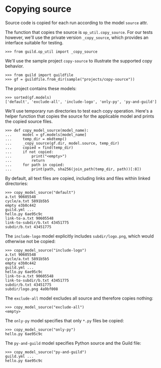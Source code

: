# Copying source

Source code is copied for each run according to the model `source`
attr.

The function that copies the source is `op_util.copy_source`. For our
tests however, we'll use the private version `_copy_source`, which
provides an interface suitable for testing.

    >>> from guild.op_util import _copy_source

We'll use the sample project `copy-source` to illustrate the supported
copy behavior.

    >>> from guild import guildfile
    >>> gf = guildfile.from_dir(sample("projects/copy-source"))

The project contains these models:

    >>> sorted(gf.models)
    ['default', 'exclude-all', 'include-logo', 'only-py', 'py-and-guild']

We'll use temporary run directories to test each copy
operation. Here's a helper function that copies the source for the
applicable model and prints the copied source files.

    >>> def copy_model_source(model_name):
    ...     model = gf.models[model_name]
    ...     temp_dir = mkdtemp()
    ...     _copy_source(gf.dir, model.source, temp_dir)
    ...     copied = find(temp_dir)
    ...     if not copied:
    ...         print("<empty>")
    ...         return
    ...     for path in copied:
    ...         print(path, sha256(join_path(temp_dir, path))[:8])

By default, all text files are copied, including links and files
within linked directories:

    >>> copy_model_source("default")
    a.txt 90605548
    cycle/a.txt 5891b5b5
    empty e3b0c442
    guild.yml ...
    hello.py 6ae95c9c
    link-to-a.txt 90605548
    link-to-subdir/b.txt 43451775
    subdir/b.txt 43451775

The `include-logo` model explicitly includes `subdir/logo.png`, which
would otherwise not be copied:

    >>> copy_model_source("include-logo")
    a.txt 90605548
    cycle/a.txt 5891b5b5
    empty e3b0c442
    guild.yml ...
    hello.py 6ae95c9c
    link-to-a.txt 90605548
    link-to-subdir/b.txt 43451775
    subdir/b.txt 43451775
    subdir/logo.png 4a9bf008

The `exclude-all` model excludes all source and therefore copies
nothing:

    >>> copy_model_source("exclude-all")
    <empty>

The `only-py` model specifies that only `*.py` files be copied:

    >>> copy_model_source("only-py")
    hello.py 6ae95c9c

The `py-and-guild` model specifies Python source and the Guild file:

    >>> copy_model_source("py-and-guild")
    guild.yml ...
    hello.py 6ae95c9c

